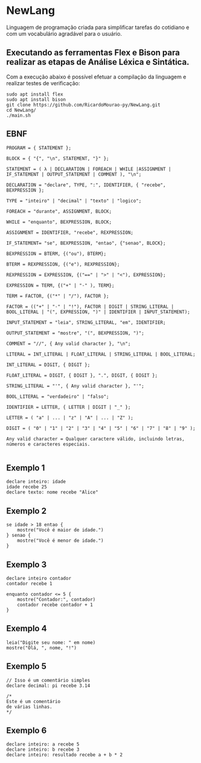 # NewLang
Linguagem de programação criada para simplificar tarefas do cotidiano e com um vocabulário agradável para o usuário.

## Executando as ferramentas Flex e Bison para realizar as etapas de Análise Léxica e Sintática. 

Com a execução abaixo é possível efetuar a compilação da linguagem e realizar testes de verificação:

```
sudo apt install flex
sudo apt install bison
git clone https://github.com/RicardoMourao-py/NewLang.git
cd NewLang/
./main.sh
```

## EBNF
```
PROGRAM = { STATEMENT };

BLOCK = { "{", "\n", STATEMENT, "}" };

STATEMENT = ( λ | DECLARATION | FOREACH | WHILE |ASSIGNMENT | IF_STATEMENT | OUTPUT_STATEMENT | COMMENT ), "\n";

DECLARATION = "declare", TYPE, ":", IDENTIFIER, { "recebe", BEXPRESSION };

TYPE = "inteiro" | "decimal" | "texto" | "logico";

FOREACH = "durante", ASSIGNMENT, BLOCK;

WHILE = "enquanto", BEXPRESSION, BLOCK;

ASSIGNMENT = IDENTIFIER, "recebe", REXPRESSION;

IF_STATEMENT= "se", BEXPRESSION, "entao", {"senao", BLOCK};

BEXPRESSION = BTERM, {("ou"), BTERM};

BTERM = REXPRESSION, {("e"), REXPRESSION};

REXPRESSION = EXPRESSION, {("==" | ">" | "<"), EXPRESSION};

EXPRESSION = TERM, {("+" | "-" ), TERM};

TERM = FACTOR, {("*" | "/"), FACTOR };

FACTOR = (("+" | "-" | "!"), FACTOR | DIGIT | STRING_LITERAL | BOOL_LITERAL | "(", EXPRESSION, ")" | IDENTIFIER | INPUT_STATEMENT);

INPUT_STATEMENT = "leia", STRING_LITERAL, "em", IDENTIFIER;

OUTPUT_STATEMENT = "mostre", "(", BEXPRESSION, ")";

COMMENT = "//", { Any valid character }, "\n";

LITERAL = INT_LITERAL | FLOAT_LITERAL | STRING_LITERAL | BOOL_LITERAL;

INT_LITERAL = DIGIT, { DIGIT };

FLOAT_LITERAL = DIGIT, { DIGIT }, ".", DIGIT, { DIGIT };

STRING_LITERAL = "'", { Any valid character }, "'";

BOOL_LITERAL = "verdadeiro" | "falso";

IDENTIFIER = LETTER, { LETTER | DIGIT | "_" };

LETTER = ( "a" | ... | "z" | "A" | ... | "Z" );

DIGIT = ( "0" | "1" | "2" | "3" | "4" | "5" | "6" | "7" | "8" | "9" );

Any valid character = Qualquer caractere válido, incluindo letras, números e caracteres especiais.


```

## Exemplo 1

```
declare inteiro: idade
idade recebe 25
declare texto: nome recebe "Alice"
```

## Exemplo 2

```
se idade > 18 entao {
    mostre("Você é maior de idade.")
} senao {
    mostre("Você é menor de idade.")
}
```

## Exemplo 3

```
declare inteiro contador
contador recebe 1

enquanto contador <= 5 {
    mostre("Contador:", contador)
    contador recebe contador + 1
}
```

## Exemplo 4

```
leia("Digite seu nome: " em nome)
mostre("Olá, ", nome, "!")
```

## Exemplo 5

```
// Isso é um comentário simples
declare decimal: pi recebe 3.14

/*
Este é um comentário
de várias linhas.
*/

```

## Exemplo 6

```
declare inteiro: a recebe 5
declare inteiro: b recebe 3
declare inteiro: resultado recebe a + b * 2

```
